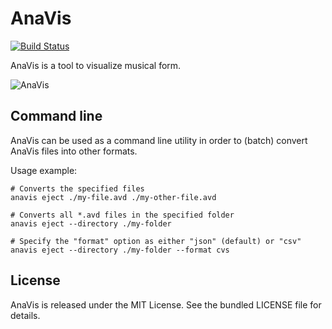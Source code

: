 # AnaVis

[![Build Status](https://app.travis-ci.com/learningmedia/anavis.svg?branch=master)](https://app.travis-ci.com/github/learningmedia/anavis)

AnaVis is a tool to visualize musical form.

![AnaVis](http://anavis.de/images/documentation/indexabb.png)

## Command line

AnaVis can be used as a command line utility in order to (batch) convert AnaVis files into other formats.

Usage example:

~~~shell
# Converts the specified files
anavis eject ./my-file.avd ./my-other-file.avd

# Converts all *.avd files in the specified folder
anavis eject --directory ./my-folder

# Specify the "format" option as either "json" (default) or "csv"
anavis eject --directory ./my-folder --format cvs
~~~

## License

AnaVis is released under the MIT License. See the bundled LICENSE file for details.
